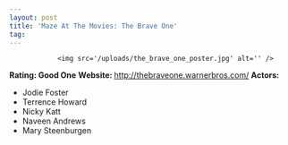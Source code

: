 ```yaml
---
layout: post
title: 'Maze At The Movies: The Brave One'
tag: 
---
```



                <img src='/uploads/the_brave_one_poster.jpg' alt='' />
<p><strong>Rating: Good One</strong>
<strong>Website: </strong><a href="http://thebraveone.warnerbros.com/"><a href="http://thebraveone.warnerbros.com/">http://thebraveone.warnerbros.com/</a></a>
<strong>Actors: </strong></p>
<ul>
<li>Jodie Foster</li>
<li>Terrence Howard</li>
<li>Nicky Katt</li>
<li>Naveen Andrews</li>
<li>Mary Steenburgen</li>
</ul>
            
